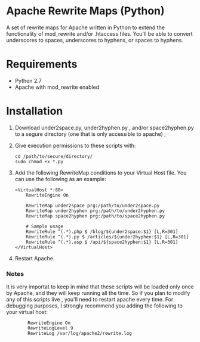 Apache Rewrite Maps (Python)
==========================
A set of rewrite maps for Apache written in Python to extend the functionality of mod_rewrite and/or .htaccess files.
You'll be able to convert underscores to spaces, underscores to hyphens, or spaces to hyphens. 

# Requirements
- Python 2.7 
- Apache with mod_rewrite enabled

# Installation

1. Download under2space.py, under2hyphen.py , and/or space2hyphen.py to a segure directory (one that is only accessible to apache) ,
2. Give execution permissions to these scripts with:
	```
	cd /path/to/secure/directory/
	sudo chmod +x *.py
 	```
3. Add the following RewriteMap conditions to your Virtual Host file. You can use the following as an example:

	```
	<VirtualHost *:80>
		RewriteEngine On
		
		RewriteMap under2space prg:/path/to/under2space.py
		RewriteMap under2hyphen prg:/path/to/under2hyphen.py
		RewriteMap space2hyphen	prg:/path/to/space2hyphen.py
	   
		# Sample usage
		RewriteRule ^(.*).php $ /blog/${under2space:$1} [L,R=301]    
		RewriteRule ^(.*).py $ /articles/${under2hyphen:$1} [L,R=301]    
		RewriteRule ^(.*).asp $ /api/${space2hyphen:$1} [L,R=301]    
	</VirtualHost>
	```
4. Restart Apache.


### Notes
It is very importat to keep in mind that these scripts will be loaded only once by Apache, and they will keep running all the time. 
So if you plan to modify any of this scripts live , you'll need to restart apache every time.
For debugging purposes, I strongly recommend you adding the following to your virtual host:
```
        RewriteEngine On
        RewriteLogLevel 9
        RewriteLog /var/log/apache2/rewrite.log
```



 
